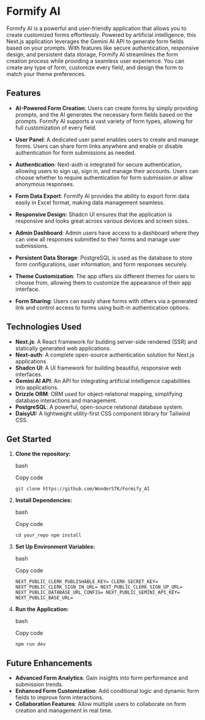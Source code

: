 Formify AI
==========

Formify AI is a powerful and user-friendly application that allows you to create customized forms effortlessly. Powered by artificial intelligence, this Next.js application leverages the Gemini AI API to generate form fields based on your prompts. With features like secure authentication, responsive design, and persistent data storage, Formify AI streamlines the form creation process while providing a seamless user experience. You can create any type of form, customize every field, and design the form to match your theme preferences.

Features
--------

-   **AI-Powered Form Creation**: Users can create forms by simply providing prompts, and the AI generates the necessary form fields based on the prompts. Formify AI supports a vast variety of form types, allowing for full customization of every field.

-   **User Panel**: A dedicated user panel enables users to create and manage forms. Users can share form links anywhere and enable or disable authentication for form submissions as needed.

-   **Authentication**: Next-auth is integrated for secure authentication, allowing users to sign up, sign in, and manage their accounts. Users can choose whether to require authentication for form submission or allow anonymous responses.

-   **Form Data Export**: Formify AI provides the ability to export form data easily in Excel format, making data management seamless.

-   **Responsive Design:** Shadcn UI ensures that the application is responsive and looks great across various devices and screen sizes.

-   **Admin Dashboard**: Admin users have access to a dashboard where they can view all responses submitted to their forms and manage user submissions.

-   **Persistent Data Storage**: PostgreSQL is used as the database to store form configurations, user information, and form responses securely.

-   **Theme Customization**: The app offers six different themes for users to choose from, allowing them to customize the appearance of their app interface.

-   **Form Sharing**: Users can easily share forms with others via a generated link and control access to forms using built-in authentication options.

Technologies Used
-----------------

-   **Next.js**: A React framework for building server-side rendered (SSR) and statically generated web applications.
-   **Next-auth**: A complete open-source authentication solution for Next.js applications.
-   **Shadcn UI**: A UI framework for building beautiful, responsive web interfaces.
-   **Gemini AI API**: An API for integrating artificial intelligence capabilities into applications.
-   **Drizzle ORM**: ORM used for object-relational mapping, simplifying database interactions and management.
-   **PostgreSQL**: A powerful, open-source relational database system.
-   **DaisyUI:** A lightweight utility-first CSS component library for Tailwind CSS.

Get Started
-----------

1.  **Clone the repository:**

    bash

    Copy code

    `git clone https://github.com/WonderSTK/Formify_AI`

2.  **Install Dependencies:**

    bash

    Copy code

    `cd your_repo
    npm install`

3.  **Set Up Environment Variables:**

    bash

    Copy code

     `NEXT_PUBLIC_CLERK_PUBLISHABLE_KEY=
     CLERK_SECRET_KEY=
     NEXT_PUBLIC_CLERK_SIGN_IN_URL=
     NEXT_PUBLIC_CLERK_SIGN_UP_URL=
     NEXT_PUBLIC_DATABASE_URL_CONFIG=
     NEXT_PUBLIC_GEMINI_API_KEY=
     NEXT_PUBLIC_BASE_URL=`

4.  **Run the Application:**

    bash

    Copy code

    `npm run dev`

Future Enhancements
-------------------

-   **Advanced Form Analytics**: Gain insights into form performance and submission trends.
-   **Enhanced Form Customization**: Add conditional logic and dynamic form fields to improve form interactions.
-   **Collaboration Features**: Allow multiple users to collaborate on form creation and management in real time.